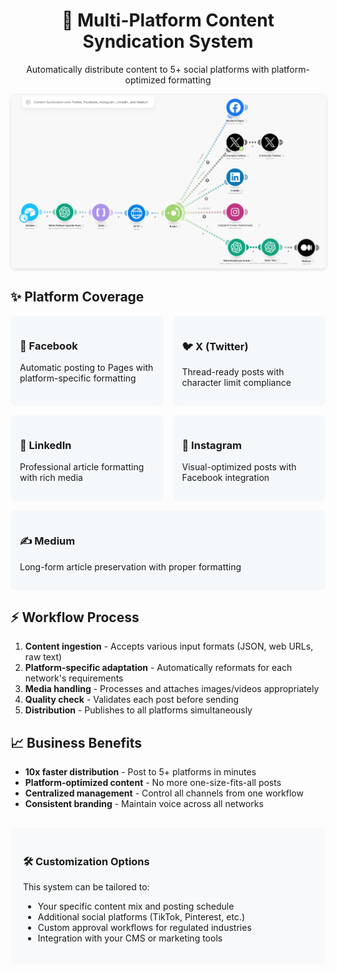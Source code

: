 <div align="center">
  <h1>🚀 Multi-Platform Content Syndication System</h1>
  <p>Automatically distribute content to 5+ social platforms with platform-optimized formatting</p>
  
  <img src="Content Syndication onto Twitter, Facebook, Instagram, LinkedIn, and Medium.png" alt="Content Syndication Automation Flow" style="max-width:100%; border: 1px solid #eee; border-radius: 8px; box-shadow: 0 2px 4px rgba(0,0,0,0.1);">
</div>

<div style="max-width: 800px; margin: 0 auto;">
  <h2>✨ Platform Coverage</h2>
  
  <div style="display: grid; grid-template-columns: repeat(2, 1fr); gap: 15px; margin-bottom: 20px;">
    <div style="background: #f5f8fa; padding: 15px; border-radius: 8px;">
      <h3>📘 Facebook</h3>
      <p>Automatic posting to Pages with platform-specific formatting</p>
    </div>
    <div style="background: #f5f8fa; padding: 15px; border-radius: 8px;">
      <h3>🐦 X (Twitter)</h3>
      <p>Thread-ready posts with character limit compliance</p>
    </div>
    <div style="background: #f5f8fa; padding: 15px; border-radius: 8px;">
      <h3>💼 LinkedIn</h3>
      <p>Professional article formatting with rich media</p>
    </div>
    <div style="background: #f5f8fa; padding: 15px; border-radius: 8px;">
      <h3>📸 Instagram</h3>
      <p>Visual-optimized posts with Facebook integration</p>
    </div>
    <div style="background: #f5f8fa; padding: 15px; border-radius: 8px; grid-column: span 2;">
      <h3>✍️ Medium</h3>
      <p>Long-form article preservation with proper formatting</p>
    </div>
  </div>

  <h2>⚡ Workflow Process</h2>
  <ol>
    <li><strong>Content ingestion</strong> - Accepts various input formats (JSON, web URLs, raw text)</li>
    <li><strong>Platform-specific adaptation</strong> - Automatically reformats for each network's requirements</li>
    <li><strong>Media handling</strong> - Processes and attaches images/videos appropriately</li>
    <li><strong>Quality check</strong> - Validates each post before sending</li>
    <li><strong>Distribution</strong> - Publishes to all platforms simultaneously</li>
  </ol>

  <h2>📈 Business Benefits</h2>
  <ul>
    <li><strong>10x faster distribution</strong> - Post to 5+ platforms in minutes</li>
    <li><strong>Platform-optimized content</strong> - No more one-size-fits-all posts</li>
    <li><strong>Centralized management</strong> - Control all channels from one workflow</li>
    <li><strong>Consistent branding</strong> - Maintain voice across all networks</li>
  </ul>

  <div style="background-color: #f8f9fa; padding: 20px; border-radius: 8px; margin-top: 30px;">
    <h3>🛠️ Customization Options</h3>
    <p>This system can be tailored to:</p>
    <ul>
      <li>Your specific content mix and posting schedule</li>
      <li>Additional social platforms (TikTok, Pinterest, etc.)</li>
      <li>Custom approval workflows for regulated industries</li>
      <li>Integration with your CMS or marketing tools</li>
    </ul>
  </div>
</div>
